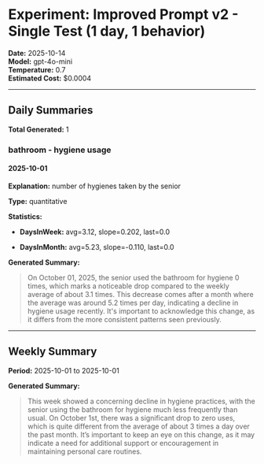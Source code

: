 # Experiment: Improved Prompt v2 - Single Test (1 day, 1 behavior)

**Date:** 2025-10-14  
**Model:** gpt-4o-mini  
**Temperature:** 0.7  
**Estimated Cost:** $0.0004

---

## Daily Summaries

**Total Generated:** 1


### bathroom - hygiene usage

#### 2025-10-01

**Explanation:** number of hygienes taken by the senior

**Type:** quantitative


**Statistics:**

- **DaysInWeek:** 
avg=3.12, 
slope=0.202, 
last=0.0

- **DaysInMonth:** 
avg=5.23, 
slope=-0.110, 
last=0.0


**Generated Summary:**  

> On October 01, 2025, the senior used the bathroom for hygiene 0 times, which marks a noticeable drop compared to the weekly average of about 3.1 times. This decrease comes after a month where the average was around 5.2 times per day, indicating a decline in hygiene usage recently. It's important to acknowledge this change, as it differs from the more consistent patterns seen previously.


---


## Weekly Summary

**Period:** 2025-10-01 to 2025-10-01


**Generated Summary:**  

> This week showed a concerning decline in hygiene practices, with the senior using the bathroom for hygiene much less frequently than usual. On October 1st, there was a significant drop to zero uses, which is quite different from the average of about 3 times a day over the past month. It’s important to keep an eye on this change, as it may indicate a need for additional support or encouragement in maintaining personal care routines.
